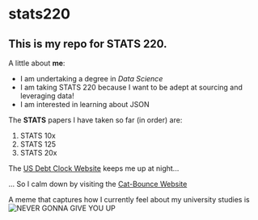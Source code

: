 # stats220

## This is my repo for STATS 220. 

A little about **me**:
- I am undertaking a degree in *Data Science*
- I am taking STATS 220 because I want to be adept at sourcing and leveraging data!
- I am interested in learning about JSON

The **STATS** papers I have taken so far (in order) are:
1. STATS 10x
2. STATS 125
3. STATS 20x

The [US Debt Clock Website](https://usdebtclock.org/) keeps me up at night...

... So I calm down by visiting the [Cat-Bounce Website](https://cat-bounce.com/) 

A meme that captures how I currently feel about my university studies is ![NEVER GONNA GIVE YOU UP](https://media1.giphy.com/media/v1.Y2lkPTc5MGI3NjExNWw4bGd6M3A3azBxeW8yaTlvOWpreDYzZWNreWt6MzFxYzg1cno1ZSZlcD12MV9pbnRlcm5hbF9naWZfYnlfaWQmY3Q9Zw/g7GKcSzwQfugw/giphy.gif)

